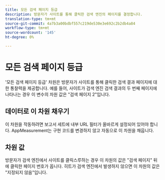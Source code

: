 ```yaml
---
title: 모든 검색 페이지 등급
description: 방문자가 사이트를 통해 클릭한 검색 엔진의 페이지를 결정합니다.
translation-type: tm+mt
source-git-commit: 4a7b3a00bdbf557c219de530e3e692c2b2db4a84
workflow-type: tm+mt
source-wordcount: '145'
ht-degree: 0%

---
```



# 모든 검색 페이지 등급

&#39;모든 검색 페이지 등급&#39; 차원은 방문자가 사이트를 통해 클릭한 검색 결과 페이지에 대한 통찰력을 제공합니다. 예를 들어, 사이트가 검색 엔진 검색 결과의 두 번째 페이지에 나타나는 경우 이 변수의 차원 값은 &quot;검색 페이지 2&quot;입니다.

## 데이터로 이 차원 채우기

이 차원을 작동하려면 보고서 세트에 내부 URL 필터가 [](/help/admin/admin/internal-url-filter-admin.md) 올바르게 설정되어 있어야 합니다. AppMeasurement는 구현 코드를 변경하지 않고 자동으로 이 차원을 채웁니다.

## 차원 값

방문자가 검색 엔진에서 사이트를 클릭스루하는 경우 이 차원의 값은 &quot;검색 페이지&quot; 뒤에 클릭한 페이지 번호가 옵니다. 히트가 검색 엔진에서 발생하지 않으면 이 차원의 값은 &quot;지정되지 않음&quot;입니다.
